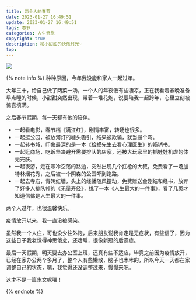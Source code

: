 ```yaml
---
title: 两个人的春节
date: 2023-01-27 16:49:51
update: 2023-01-27 16:49:51
tags: 春节
categories: 人生奇旅
copyright: true
description: 和小甜甜的快乐时光~
top:
---
```


<img src="https://s2.loli.net/2023/01/27/IQBPHCJ4XREOgeF.png" >

{% note info %}
种种原因，今年我没能和家人一起过年。

大年三十，给自己做了两菜一汤，一个人的年夜饭有些凄凉，正在我看着春晚准备早点睡的时候，小甜甜突然出现，带着一堆花炮，说要陪我一起跨年，心里立刻被惊喜填满。

之后春节假期，每一天都有他的陪伴。

- 一起看电影，春节档《满江红》，剧情丰富，转场也很多。
- 一起逛公园，被放河灯的噱头吸引，结果被欺骗，就当遛个弯。
- 一起转书城，印象最深的是一本《蛤蟆先生去看心理医生》的畅销书。
- 一起逛商场，吃饭坚决避开需要排队的店家，还被大玩家里的抓娃娃机虐的体无完肤。
- 一起夜游，走在寒冷空荡的路边，突然出现几个扛枪的大叔，免费看了一场加特林烟花秀，之后被一个阴森的公园吓到跑路。
- 一起去寺庙，青砖红墙，头上的经幡随风摆动，免费赠送金刚结和经书，放弃了好多人排队领的《无量寿经》，挑了一本《人生最大的一件事》，看了几页才知道信佛是人生最大的一件事。

两个人过年，也很温馨快乐。

疫情放开以来，我一直没被感染。

虽然我一个人住，可也没少往外跑，后来朋友说我肯定是无症状，有些信了，因为这些日子我老觉得神思倦怠，还嗜睡，很像新冠的后遗症。

最后一天假期，明天要去办公室上班，还真有些不适应，毕竟之前因为疫情放开，已经在家办公两个多月了，整个人有些懒散，脑子也木木的，所以今天一天都在家调整自己的状态，嗯，我觉得还没调整过来，慢慢来吧。

这才不是一篇水文呢喂！

{% endnote %}